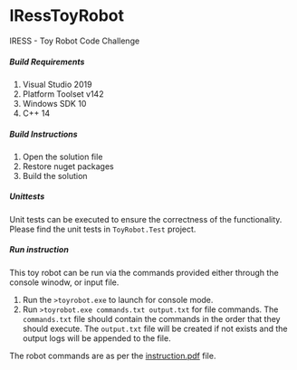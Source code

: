 # IRessToyRobot
IRESS - Toy Robot Code Challenge

##### Build Requirements
1. Visual Studio 2019
2. Platform Toolset v142
3. Windows SDK 10
4. C++ 14

##### Build Instructions

1. Open the solution file
2. Restore nuget packages
3. Build the solution

##### Unittests
Unit tests can be executed to ensure the correctness of the functionality.
Please find the unit tests in `ToyRobot.Test` project.

##### Run instruction

This toy robot can be run via the commands provided either through the console winodw, or input file.

1. Run the `>toyrobot.exe` to launch for console mode.
2. Run `>toyrobot.exe commands.txt output.txt` for file commands.
	The `commands.txt` file should contain the commands in the order that they should execute.
	The `output.txt` file will be created if not exists and the output logs will be appended to the file.

The robot commands are as per the [instruction.pdf](doc/instructions.pdf) file.
